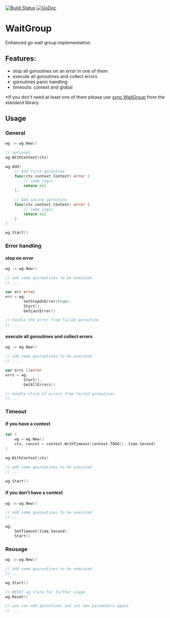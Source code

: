 [![Build Status](https://api.travis-ci.com/savalin/wg.svg)](http://travis-ci.com/savalin/wg) [![GoDoc](https://godoc.org/github.com/savalin/wg?status.svg)](http://godoc.org/github.com/savalin/wg)

# WaitGroup
Enhanced go wait group implementation.

## Features:
- stop all goroutines on an error in one of them
- execute all goroutines and collect errors
- goroutines panic handling
- timeouts: context and global

*If you don't need at least one of them please use [sync.WaitGroup](https://golang.org/pkg/sync/#WaitGroup) from the standard library.

## Usage
### General
```go
wg := wg.New()

// optional 
wg.WithContext(ctx)

wg.Add(
    // Add first goroutine
    func(ctx context.Context) error {
        // some logic
        return nil
    },
    
    // Add second goroutine
    func(ctx context.Context) error {
        // some logic
        return nil
    }        
)

wg.Start()
```

### Error handling
#### stop on error
```go
wg := wg.New()

// add some gouroutines to be executed
// ...

var err error
err = wg.
        SetStopOnError(true).
        Start().
        GetLastError()

// handle the error from failed goroutine
// ...
```

#### execute all goroutines and collect errors
```go
wg := wg.New()

// add some gouroutines to be executed
// ...

var errs []error
errs = wg.
        Start().
        GetAllErrors()

// handle slice of errors from failed goroutines
// ...

```

### Timeout
#### if you have a context
```go
var ( 
    wg = wg.New()
    ctx, cancel = context.WithTimeout(context.TODO(), time.Second)
)

wg.WithContext(ctx)

// add some gouroutines to be executed
// ...

wg.Start()

```

#### if you don't have a context
```go
wg := wg.New()

// add some gouroutines to be executed
// ...

wg.
    SetTimeout(time.Second).
    Start()

```

### Reusage
```go
wg := wg.New()

// add some gouroutines to be executed
// ...

wg.Start()

// RESET wg state for further usage
wg.Reset()

// you can add goroutines and set new parameters again
// ...

```
